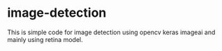# image-detection
This is simple code for image detection using opencv keras imageai and mainly using retina model.
